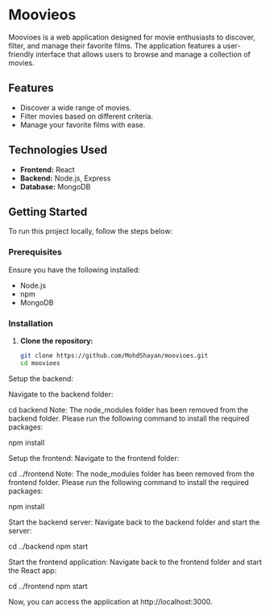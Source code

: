 ﻿# Moovieos

Moovioes is a web application designed for movie enthusiasts to discover, filter, and manage their favorite films. The application features a user-friendly interface that allows users to browse and manage a collection of movies.

## Features

- Discover a wide range of movies.
- Filter movies based on different criteria.
- Manage your favorite films with ease.

## Technologies Used

- **Frontend:** React
- **Backend:** Node.js, Express
- **Database:** MongoDB

## Getting Started

To run this project locally, follow the steps below:

### Prerequisites

Ensure you have the following installed:

- Node.js
- npm
- MongoDB

### Installation

1. **Clone the repository:**

   ```bash
   git clone https://github.com/MohdShayan/moovioes.git
   cd moovioes
Setup the backend:

Navigate to the backend folder:

cd backend
Note: The node_modules folder has been removed from the backend folder. Please run the following command to install the required packages:

npm install

Setup the frontend:
Navigate to the frontend folder:

cd ../frontend
Note: The node_modules folder has been removed from the frontend folder. Please run the following command to install the required packages:

npm install

Start the backend server:
Navigate back to the backend folder and start the server:

cd ../backend
npm start

Start the frontend application:
Navigate back to the frontend folder and start the React app:

cd ../frontend
npm start


Now, you can access the application at http://localhost:3000.
